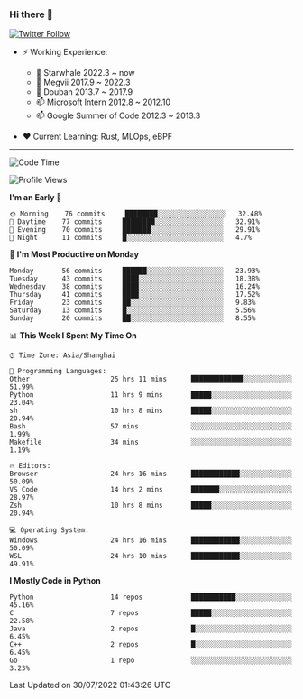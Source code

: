 ### Hi there 👋

[![Twitter Follow](https://img.shields.io/twitter/follow/tianweidut?style=social)](https://twitter.com/tianweidut)

- ⚡ Working Experience:
  - 🔭 Starwhale 2022.3 ~ now
  - 🌱 Megvii 2017.9 ~ 2022.3
  - 🌱 Douban 2013.7 ~ 2017.9
  - 📫 Microsoft Intern 2012.8 ~ 2012.10
  - 📫 Google Summer of Code 2012.3 ~ 2013.3

- ❤️ Current Learning: Rust, MLOps, eBPF

---
<!--START_SECTION:waka-->
![Code Time](http://img.shields.io/badge/Code%20Time-0%20secs-blue)

![Profile Views](http://img.shields.io/badge/Profile%20Views-0-blue)

**I'm an Early 🐤** 

```text
🌞 Morning    76 commits     ████████░░░░░░░░░░░░░░░░░   32.48% 
🌆 Daytime    77 commits     ████████░░░░░░░░░░░░░░░░░   32.91% 
🌃 Evening    70 commits     ███████░░░░░░░░░░░░░░░░░░   29.91% 
🌙 Night      11 commits     █░░░░░░░░░░░░░░░░░░░░░░░░   4.7%

```
📅 **I'm Most Productive on Monday** 

```text
Monday       56 commits     ██████░░░░░░░░░░░░░░░░░░░   23.93% 
Tuesday      43 commits     ████░░░░░░░░░░░░░░░░░░░░░   18.38% 
Wednesday    38 commits     ████░░░░░░░░░░░░░░░░░░░░░   16.24% 
Thursday     41 commits     ████░░░░░░░░░░░░░░░░░░░░░   17.52% 
Friday       23 commits     ██░░░░░░░░░░░░░░░░░░░░░░░   9.83% 
Saturday     13 commits     █░░░░░░░░░░░░░░░░░░░░░░░░   5.56% 
Sunday       20 commits     ██░░░░░░░░░░░░░░░░░░░░░░░   8.55%

```


📊 **This Week I Spent My Time On** 

```text
⌚︎ Time Zone: Asia/Shanghai

💬 Programming Languages: 
Other                    25 hrs 11 mins      █████████████░░░░░░░░░░░░   51.99% 
Python                   11 hrs 9 mins       █████░░░░░░░░░░░░░░░░░░░░   23.04% 
sh                       10 hrs 8 mins       █████░░░░░░░░░░░░░░░░░░░░   20.94% 
Bash                     57 mins             ░░░░░░░░░░░░░░░░░░░░░░░░░   1.99% 
Makefile                 34 mins             ░░░░░░░░░░░░░░░░░░░░░░░░░   1.19%

🔥 Editors: 
Browser                  24 hrs 16 mins      ████████████░░░░░░░░░░░░░   50.09% 
VS Code                  14 hrs 2 mins       ███████░░░░░░░░░░░░░░░░░░   28.97% 
Zsh                      10 hrs 8 mins       █████░░░░░░░░░░░░░░░░░░░░   20.94%

💻 Operating System: 
Windows                  24 hrs 16 mins      ████████████░░░░░░░░░░░░░   50.09% 
WSL                      24 hrs 10 mins      ████████████░░░░░░░░░░░░░   49.91%

```

**I Mostly Code in Python** 

```text
Python                   14 repos            ███████████░░░░░░░░░░░░░░   45.16% 
C                        7 repos             █████░░░░░░░░░░░░░░░░░░░░   22.58% 
Java                     2 repos             █░░░░░░░░░░░░░░░░░░░░░░░░   6.45% 
C++                      2 repos             █░░░░░░░░░░░░░░░░░░░░░░░░   6.45% 
Go                       1 repo              ░░░░░░░░░░░░░░░░░░░░░░░░░   3.23%

```



 Last Updated on 30/07/2022 01:43:26 UTC
<!--END_SECTION:waka-->